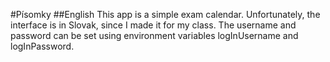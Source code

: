 #Písomky
##English
This app is a simple exam calendar. Unfortunately, the interface is in Slovak, since I made it for my class.
The username and password can be set using environment variables logInUsername and logInPassword. 
